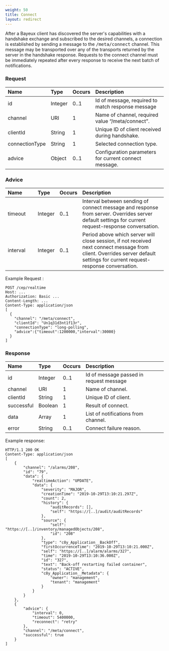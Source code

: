 ```yaml
---
weight: 50
title: Connect
layout: redirect
---
```


After a Bayeux client has discovered the server's capabilities with a handshake exchange and subscribed to the desired channels, a connection is established by sending a message to the <kbd>/meta/connect</kbd> channel. This message may be transported over any of the transports returned by the server in the handshake response. Requests to the connect channel must be immediately repeated after every response to receive the next batch of notifications.

### Request

<table>
<colgroup>
<col style="width: 20%;">
<col style="width: 10%;">
<col style="width: 10%;">
<col style="width: 60%;">
</colgroup>
<thead>
<tr>
<th align="left">Name</th>
<th align="left">Type</th>
<th align="left">Occurs</th>
<th align="left">Description</th>
</tr>
</thead>
<tbody>
<tr>
<td align="left">id</td>
<td align="left">Integer</td>
<td align="left">0..1</td>
<td align="left">Id of message, required to match response message</td>
</tr>
<tr>
<td align="left">channel</td>
<td align="left">URI</td>
<td align="left">1</td>
<td align="left">Name of channel, required value “/meta/connect”.</td>
</tr>
<tr>
<td align="left">clientId</td>
<td align="left">String</td>
<td align="left">1</td>
<td align="left">Unique ID of client received during handshake.</td>
</tr>
<tr>
<td align="left">connectionType</td>
<td align="left">String</td>
<td align="left">1</td>
<td align="left">Selected connection type.</td>
</tr>
<tr>
<td align="left">advice</td>
<td align="left">Object</td>
<td align="left">0..1</td>
<td align="left">Configuration parameters for current connect message.</td>
</tr>
</tbody>
</table>

### Advice

<table>
<colgroup>
<col style="width: 20%;">
<col style="width: 10%;">
<col style="width: 10%;">
<col style="width: 60%;">
</colgroup>
<thead>
<tr>
<th align="left">Name</th>
<th align="left">Type</th>
<th align="left">Occurs</th>
<th align="left">Description</th>
</tr>
</thead>
<tbody>
<tr>
<td align="left">timeout</td>
<td align="left">Integer</td>
<td align="left">0..1</td>
<td align="left">Interval between sending of connect message and response from server. Overrides server default settings for current request-response conversation.</td>
</tr>
<tr>
<td align="left">interval</td>
<td align="left">Integer</td>
<td align="left">0..1</td>
<td align="left">Period above which server will close session, if not received next connect message from client. Overrides server default settings for current request-response conversation.</td>
</tr>
</tbody>
</table>

Example Request :

```http
POST /cep/realtime
Host: ...
Authorization: Basic ...
Content-Length: ...
Content-Type: application/json
[
  {
    "channel": "/meta/connect",
    "clientId": "Un1q31d3nt1f13r",
    "connectionType": "long-polling",
    "advice":{"timeout":1200000,"interval":30000}
  }
]
```

### Response

|Name|Type|Occurs|Description|
|:---|:---|:-----|:----------|
|id|Integer|0..1|Id of message passed in request message|
|channel|URI|1|Name of channel.|
|clientId|String|1|Unique ID of client.|
|successful|Boolean|1|Result of connect.|
|data|Array|1|List of notifications from channel.|
|error|String|0..1|Connect failure reason.|

Example response:

```http
HTTP/1.1 200 OK
Content-Type: application/json
[
    {
        "channel": "/alarms/208",
        "id": "79",
        "data": {
            "realtimeAction": "UPDATE",
            "data": {
                "severity": "MAJOR",
                "creationTime": "2019-10-29T13:10:21.297Z",
                "count": 2,
                "history": {
                    "auditRecords": [],
                    "self": "https://[..]/audit/auditRecords"
                },
                "source": {
                    "self": "https://[..]/inventory/managedObjects/208",
                    "id": "208"
                },
                "type": "c8y_Application__BackOff",
                "firstOccurrenceTime": "2019-10-29T13:10:21.000Z",
                "self": "https://[..]/alarm/alarms/327",
                "time": "2019-10-29T13:10:36.000Z",
                "id": "327",
                "text": "Back-off restarting failed container",
                "status": "ACTIVE",
                "c8y_Application__Metadata": {
                    "owner": "management",
                    "tenant": "management"
                }
            }
        }
    },
    {
        "advice": {
            "interval": 0,
            "timeout": 5400000,
            "reconnect": "retry"
        },
        "channel": "/meta/connect",
        "successful": true
    }
]
```

